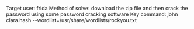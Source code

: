 Target user: frida
Method of solve: download the zip file and then crack the password using some password cracking software
Key command:
john clara.hash --wordlist=/usr/share/wordlists/rockyou.txt
